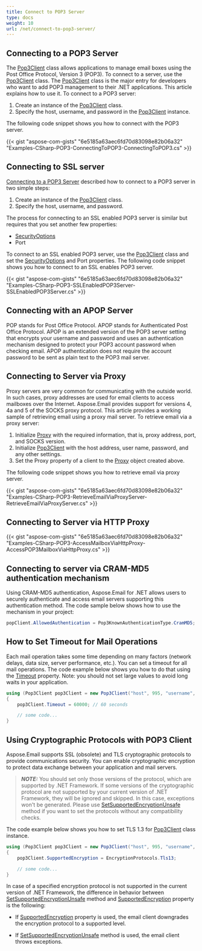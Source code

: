 ```yaml
---
title: Connect to POP3 Server
type: docs
weight: 10
url: /net/connect-to-pop3-server/
---
```


## Connecting to a POP3 Server

The [Pop3Client](https://reference.aspose.com/email/net/aspose.email.clients.pop3/pop3client/) class allows applications to manage email boxes using the Post Office Protocol, Version 3 (POP3). To connect to a server, use the [Pop3Client](https://reference.aspose.com/email/net/aspose.email.clients.pop3/pop3client/) class. The [Pop3Client](https://reference.aspose.com/email/net/aspose.email.clients.pop3/pop3client/) class is the major entry for developers who want to add POP3 management to their .NET applications. This article explains how to use it. To connect to a POP3 server:

1. Create an instance of the [Pop3Client](https://reference.aspose.com/email/net/aspose.email.clients.pop3/pop3client/) class.
2. Specify the host, username, and password in the [Pop3Client](https://reference.aspose.com/email/net/aspose.email.clients.pop3/pop3client/) instance.

The following code snippet shows you how to connect with the POP3 server.

{{< gist "aspose-com-gists" "6e5185a63aec6fd70d83098e82b06a32" "Examples-CSharp-POP3-ConnectingToPOP3-ConnectingToPOP3.cs" >}}

## **Connecting to SSL server**

[Connecting to a POP3 Server](#connecting-to-a-pop3-server) described how to connect to a POP3 server in two simple steps:

1. Create an instance of the [Pop3Client](https://reference.aspose.com/email/net/aspose.email.clients.pop3/pop3client/) class.
1. Specify the host, username, and password.

The process for connecting to an SSL enabled POP3 server is similar but requires that you set another few properties:

- [SecurityOptions](https://reference.aspose.com/email/net/aspose.email.clients/securityoptions/)
- Port

To connect to an SSL enabled POP3 server, use the [Pop3Client](https://reference.aspose.com/email/net/aspose.email.clients.pop3/pop3client/) class and set the [SecurityOptions](https://reference.aspose.com/email/net/aspose.email.clients/securityoptions/) and Port properties. The following code snippet shows you how to connect to an SSL enables POP3 server.

{{< gist "aspose-com-gists" "6e5185a63aec6fd70d83098e82b06a32" "Examples-CSharp-POP3-SSLEnabledPOP3Server-SSLEnabledPOP3Server.cs" >}}

## **Connecting with an APOP Server**

POP stands for Post Office Protocol. APOP stands for Authenticated Post Office Protocol. APOP is an extended version of the POP3 server setting that encrypts your username and password and uses an authentication mechanism designed to protect your POP3 account password when checking email. APOP authentication does not require the account password to be sent as plain text to the POP3 mail server.

## **Connecting to Server via Proxy**

Proxy servers are very common for communicating with the outside world. In such cases, proxy addresses are used for email clients to access mailboxes over the Internet. Aspose.Email provides support for versions 4, 4a and 5 of the SOCKS proxy protocol. This article provides a working sample of retrieving email using a proxy mail server. To retrieve email via a proxy server:

1. Initialize [Proxy](https://reference.aspose.com/email/net/aspose.email.clients/proxy/) with the required information, that is, proxy address, port, and SOCKS version.
1. Initialize [Pop3Client](https://reference.aspose.com/email/net/aspose.email.clients.pop3/pop3client/) with the host address, user name, password, and any other settings.
1. Set the Proxy property of a client to the [Proxy](https://reference.aspose.com/email/net/aspose.email.clients/proxy/) object created above.

The following code snippet shows you how to retrieve email via proxy server.

{{< gist "aspose-com-gists" "6e5185a63aec6fd70d83098e82b06a32" "Examples-CSharp-POP3-RetrieveEmailViaProxyServer-RetrieveEmailViaProxyServer.cs" >}}

## **Connecting to Server via HTTP Proxy**

{{< gist "aspose-com-gists" "6e5185a63aec6fd70d83098e82b06a32" "Examples-CSharp-POP3-AccessMailboxViaHttpProxy-AccessPOP3MailboxViaHttpProxy.cs" >}}

## **Connecting to server via CRAM-MD5 authentication mechanism**

Using CRAM-MD5 authentication, Aspose.Email for .NET allows users to securely authenticate and access email servers supporting this authentication method. The code sample below shows how to use the mechanism in your project:

```cs
popClient.AllowedAuthentication = Pop3KnownAuthenticationType.CramMD5;
```

## **How to Set Timeout for Mail Operations**

Each mail operation takes some time depending on many factors (network delays, data size, server performance, etc.). You can set a timeout for all mail operations. The code example below shows you how to do that using the [Timeout](https://reference.aspose.com/email/net/aspose.email.clients/emailclient/timeout/) property. Note: you should not set large values to avoid long waits in your application.

```csharp
using (Pop3Client pop3Client = new Pop3Client("host", 995, "username", "password", SecurityOptions.Auto))
{
    pop3Client.Timeout = 60000; // 60 seconds

    // some code...
}
```

## **Using Cryptographic Protocols with POP3 Client**

Aspose.Email supports SSL (obsolete) and TLS cryptographic protocols to provide communications security. You can enable cryptographic encryption to protect data exchange between your application and mail servers.

> **_NOTE:_**  You should set only those versions of the protocol, which are supported by .NET Framework. If some versions of the cryptographic protocol are not supported by your current version of .NET Framework, they will be ignored and skipped. In this case, exceptions won't be generated. Please use [SetSupportedEncryptionUnsafe](https://reference.aspose.com/email/net/aspose.email.clients/emailclient/setsupportedencryptionunsafe/#setsupportedencryptionunsafe) method if you want to set the protocols without any compatibility checks.

The code example below shows you how to set TLS 1.3 for [Pop3Client](https://reference.aspose.com/email/net/aspose.email.clients.pop3/pop3client/) class instance.

```csharp
using (Pop3Client pop3Client = new Pop3Client("host", 995, "username", "password", SecurityOptions.Auto))
{
    pop3Client.SupportedEncryption = EncryptionProtocols.Tls13;

    // some code...
}
```

In case of a specified encryption protocol is not supported in the current version of .NET Framework, the difference in behavior between [SetSupportedEncryptionUnsafe](https://reference.aspose.com/email/net/aspose.email.clients/emailclient/setsupportedencryptionunsafe/#setsupportedencryptionunsafe) method and [SupportedEncryption](https://reference.aspose.com/email/net/aspose.email.clients/emailclient/supportedencryption/) property is the following:

- If [SupportedEncryption](https://reference.aspose.com/email/net/aspose.email.clients/emailclient/supportedencryption/) property is used, the email client downgrades the encryption protocol to a supported level.
  
- If [SetSupportedEncryptionUnsafe](https://reference.aspose.com/email/net/aspose.email.clients/emailclient/setsupportedencryptionunsafe/#setsupportedencryptionunsafe) method is used, the email client throws exceptions.
